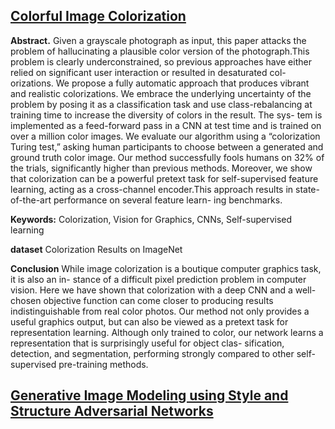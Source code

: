 ## <a href = "https://arxiv.org/pdf/1603.08511.pdf"> Colorful Image Colorization  </a>

**Abstract.**
Given a grayscale photograph as input, this paper attacks the problem of hallucinating a plausible color version of the photograph.This problem is clearly underconstrained, so previous approaches have either relied on significant user interaction or resulted in desaturated col- orizations.
We propose a fully automatic approach that produces vibrant and realistic colorizations. We embrace the underlying uncertainty of the problem by posing it as a classification task and use class-rebalancing at training time to increase the diversity of colors in the result. The sys- tem is implemented as a feed-forward pass in a CNN at test time and is trained on over a million color images. 
We evaluate our algorithm using a “colorization Turing test,” asking human participants to choose between a generated and ground truth color image. Our method successfully fools humans on 32% of the trials, significantly higher than previous methods. Moreover, we show that colorization can be a powerful pretext task for self-supervised feature learning, acting as a cross-channel encoder.This approach results in state-of-the-art performance on several feature learn- ing benchmarks.

**Keywords:** Colorization, Vision for Graphics, CNNs, Self-supervised learning

**dataset** Colorization Results on ImageNet

**Conclusion**
While image colorization is a boutique computer graphics task, it is also an in- stance of a difficult pixel prediction problem in computer vision. Here we have shown that colorization with a deep CNN and a well-chosen objective function can come closer to producing results indistinguishable from real color photos. Our method not only provides a useful graphics output, but can also be viewed as a pretext task for representation learning. Although only trained to color, our network learns a representation that is surprisingly useful for object clas- sification, detection, and segmentation, performing strongly compared to other self-supervised pre-training methods.


## [Generative Image Modeling using Style and Structure Adversarial Networks](https://arxiv.org/pdf/1603.05631.pdf)
